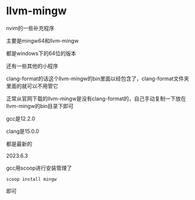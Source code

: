 # llvm-mingw
nvim的一些补充程序

主要是mingw64和llvm-mingw

都是windows下的64位的版本

还有一些其他的小程序

clang-format的话这个llvm-mingw的bin里面以经包含了，clang-format文件夹里面的就可以不用管它

正常从官网下载的llvm-mingw是没有clang-format的，自己手动复制一下放在llvm-mingw的bin目录下即可

gcc是12.2.0

clang是15.0.0

都是最新的





2023.6.3

gcc用scoop进行安装管理了

```shell
scoop install mingw
```

即可
